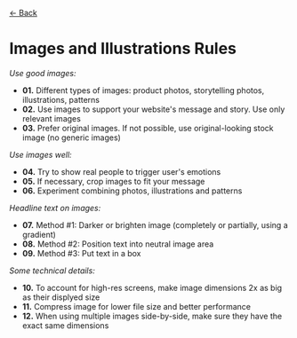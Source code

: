 [&larr; Back](./README.md)

# Images and Illustrations Rules

_Use good images:_

- **01.** Different types of images: product photos, storytelling photos, illustrations, patterns
- **02.** Use images to support your website's message and story. Use only relevant images
- **03.** Prefer original images. If not possible, use original-looking stock image (no generic images)

_Use images well:_

- **04.** Try to show real people to trigger user's emotions
- **05.** If necessary, crop images to fit your message
- **06.** Experiment combining photos, illustrations and patterns

_Headline text on images:_

- **07.** Method #1: Darker or brighten image (completely or partially, using a gradient)
- **08.** Method #2: Position text into neutral image area
- **09.** Method #3: Put text in a box

_Some technical details:_

- **10.** To account for high-res screens, make image dimensions 2x as big as their displyed size
- **11.** Compress image for lower file size and better performance
- **12.** When using multiple images side-by-side, make sure they have the exact same dimensions

<br>
